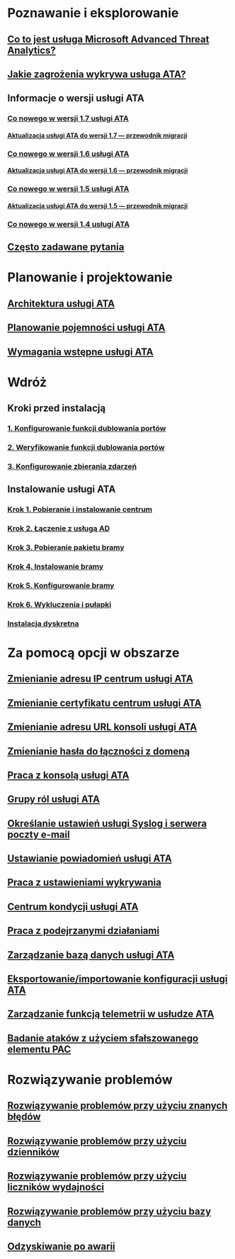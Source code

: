 # Poznawanie i eksplorowanie
## [Co to jest usługa Microsoft Advanced Threat Analytics?](/advanced-threat-analytics/understand-explore/what-is-ata)
## [Jakie zagrożenia wykrywa usługa ATA?](/advanced-threat-analytics/understand-explore/ata-threats)
## Informacje o wersji usługi ATA
### [Co nowego w wersji 1.7 usługi ATA](/advanced-threat-analytics/understand-explore/whats-new-version-1.7)
#### [Aktualizacja usługi ATA do wersji 1.7 — przewodnik migracji](/advanced-threat-analytics/understand-explore/ata-update-1.7-migration-guide)
### [Co nowego w wersji 1.6 usługi ATA](/advanced-threat-analytics/understand-explore/whats-new-version-1.6)
#### [Aktualizacja usługi ATA do wersji 1.6 — przewodnik migracji](/advanced-threat-analytics/understand-explore/ata-update-1.6-migration-guide)
### [Co nowego w wersji 1.5 usługi ATA](/advanced-threat-analytics/understand-explore/whats-new-version-1.5)
#### [Aktualizacja usługi ATA do wersji 1.5 — przewodnik migracji](/advanced-threat-analytics/understand-explore/ata-update-1.5-migration-guide)
### [Co nowego w wersji 1.4 usługi ATA](/advanced-threat-analytics/understand-explore/whats-new-version-1.4)
## [Często zadawane pytania](/advanced-threat-analytics/understand-explore/ata-technical-faq)
# Planowanie i projektowanie
## [Architektura usługi ATA](/advanced-threat-analytics/plan-design/ata-architecture)
## [Planowanie pojemności usługi ATA](/advanced-threat-analytics/plan-design/ata-capacity-planning)
## [Wymagania wstępne usługi ATA](/advanced-threat-analytics/plan-design/ata-prerequisites)
# Wdróż
## Kroki przed instalacją
### [1. Konfigurowanie funkcji dublowania portów](/advanced-threat-analytics/deploy-use/configure-port-mirroring)
### [2. Weryfikowanie funkcji dublowania portów](/advanced-threat-analytics/deploy-use/validate-port-mirroring)
### [3. Konfigurowanie zbierania zdarzeń](/advanced-threat-analytics/deploy-use/configure-event-collection)
## Instalowanie usługi ATA
### [Krok 1. Pobieranie i instalowanie centrum](/advanced-threat-analytics/deploy-use/install-ata-step1)
### [Krok 2. Łączenie z usługą AD](/advanced-threat-analytics/deploy-use/install-ata-step2)
### [Krok 3. Pobieranie pakietu bramy](/advanced-threat-analytics/deploy-use/install-ata-step3)
### [Krok 4. Instalowanie bramy](/advanced-threat-analytics/deploy-use/install-ata-step4)
### [Krok 5. Konfigurowanie bramy](/advanced-threat-analytics/deploy-use/install-ata-step5)
### [Krok 6. Wykluczenia i pułapki](/advanced-threat-analytics/deploy-use/install-ata-step6)
### [Instalacja dyskretna](/advanced-threat-analytics/deploy-use/ata-silent-installation)
# Za pomocą opcji w obszarze
## [Zmienianie adresu IP centrum usługi ATA](/advanced-threat-analytics/deploy-use/modifying-ata-config-centerip)
## [Zmienianie certyfikatu centrum usługi ATA](/advanced-threat-analytics/deploy-use/modifying-ata-config-centercert)
## [Zmienianie adresu URL konsoli usługi ATA](/advanced-threat-analytics/deploy-use/modifying-ata-config-consoleurl)
## [Zmienianie hasła do łączności z domeną](/advanced-threat-analytics/deploy-use/modifying-ata-config-dcpassword)
## [Praca z konsolą usługi ATA](/advanced-threat-analytics/deploy-use/working-with-ata-console)
## [Grupy ról usługi ATA](/advanced-threat-analytics/deploy-use/ata-role-groups)
## [Określanie ustawień usługi Syslog i serwera poczty e-mail](/advanced-threat-analytics/deploy-use/setting-syslog-email-server-settings)
## [Ustawianie powiadomień usługi ATA](/advanced-threat-analytics/deploy-use/setting-ata-alerts)
## [Praca z ustawieniami wykrywania](/advanced-threat-analytics/deploy-use/working-with-detection-settings)
## [Centrum kondycji usługi ATA](/advanced-threat-analytics/deploy-use/ata-health-center)
## [Praca z podejrzanymi działaniami](/advanced-threat-analytics/deploy-use/working-with-suspicious-activities)
## [Zarządzanie bazą danych usługi ATA](/advanced-threat-analytics/deploy-use/ata-database-management)
## [Eksportowanie/importowanie konfiguracji usługi ATA](/advanced-threat-analytics/deploy-use/ata-configuration-file)
## [Zarządzanie funkcją telemetrii w usłudze ATA](/advanced-threat-analytics/deploy-use/manage-telemetry-settings)
## [Badanie ataków z użyciem sfałszowanego elementu PAC](/advanced-threat-analytics/deploy-use/use-case-forged-pac)
# Rozwiązywanie problemów
## [Rozwiązywanie problemów przy użyciu znanych błędów](troubleshooting-ata-known-errors.md)
## [Rozwiązywanie problemów przy użyciu dzienników](troubleshooting-ata-using-logs.md)
## [Rozwiązywanie problemów przy użyciu liczników wydajności](troubleshooting-ata-using-perf-counters.md)
## [Rozwiązywanie problemów przy użyciu bazy danych](troubleshooting-ata-using-ata-database.md)
## [Odzyskiwanie po awarii](/advanced-threat-analytics/troubleshoot/disaster-recovery.md)
